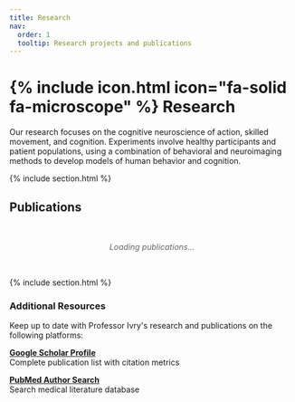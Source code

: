```yaml
---
title: Research
nav:
  order: 1
  tooltip: Research projects and publications
---
```


# {% include icon.html icon="fa-solid fa-microscope" %} Research

Our research focuses on the cognitive neuroscience of action, skilled movement, and cognition. Experiments involve healthy participants and patient populations, using a combination of behavioral and neuroimaging methods to develop models of human behavior and cognition.

{% include section.html %}

## Publications

<div id="publications-container">
  <div class="loading-message">Loading publications...</div>
</div>

<script>
async function loadPublications() {
  try {
    // Fetch the Paperpile JSON file
    const response = await fetch('{{ site.baseurl }}/data/publications.json');
    const publications = await response.json();
    
    // Group publications by year
    const publicationsByYear = {};
    
    publications.forEach(pub => {
      const year = pub.published?.year || 'Unknown';
      if (!publicationsByYear[year]) {
        publicationsByYear[year] = [];
      }
      publicationsByYear[year].push(pub);
    });
    
    // Sort years in descending order
    const sortedYears = Object.keys(publicationsByYear).sort((a, b) => {
      if (a === 'Unknown') return 1;
      if (b === 'Unknown') return -1;
      return parseInt(b) - parseInt(a);
    });
    
    // Generate HTML
    let html = '';
    
    sortedYears.forEach(year => {
      html += `<div class="year-section">
        <h3 class="year-header">${year}</h3>
        <div class="publications-list">`;
      
      // Sort publications within year by title
      const yearPubs = publicationsByYear[year].sort((a, b) => 
        (a.title || '').localeCompare(b.title || '')
      );
      
      yearPubs.forEach(pub => {
        // Format authors
        const authors = pub.author ? pub.author.map(a => a.formatted || `${a.first} ${a.last}`).join(', ') : '';
        
        // Get PDF attachment
        const pdfAttachment = pub.attachments ? pub.attachments.find(att => att.article_pdf === 1) : null;
        const pdfLink = pdfAttachment ? `{{ site.baseurl }}/files/organized_pubs_pdfs/${pdfAttachment.filename.split('/').pop()}` : null;
        
        // Build publication HTML
        html += `<div class="publication-item">
          <div class="publication-title">
            ${pdfLink ? `<a href="${pdfLink}" target="_blank" class="pdf-link">` : ''}
            ${pub.title || 'Untitled'}
            ${pdfLink ? ' <i class="fa-solid fa-file-pdf pdf-icon"></i></a>' : ''}
          </div>`;
        
        if (authors) {
          html += `<div class="publication-authors">${authors}</div>`;
        }
        
        if (pub.journal) {
          html += `<div class="publication-journal"><em>${pub.journal}</em></div>`;
        }
        
        // Add DOI link if available
        if (pub.doi) {
          html += `<div class="publication-links">
            <a href="https://doi.org/${pub.doi}" target="_blank" class="doi-link">DOI</a>
          </div>`;
        }
        
        html += '</div>';
      });
      
      html += '</div></div>';
    });
    
    // Update the container
    document.getElementById('publications-container').innerHTML = html;
    
  } catch (error) {
    console.error('Error loading publications:', error);
    document.getElementById('publications-container').innerHTML = 
      '<div class="error-message">Error loading publications. Please check that the publications.json file is available.</div>';
  }
}

// Load publications when page loads
document.addEventListener('DOMContentLoaded', loadPublications);
</script>

<style>
.year-section {
  margin-bottom: 2rem;
}

.year-header {
  color: #007cba;
  border-bottom: 2px solid #007cba;
  padding-bottom: 0.5rem;
  margin-bottom: 1rem;
  font-size: 1.5rem;
}

.publications-list {
  margin-left: 1rem;
}

.publication-item {
  margin-bottom: 1.5rem;
  padding: 1rem;
  background-color: #f8f9fa;
  border-radius: 5px;
  border-left: 4px solid #007cba;
}

.publication-title {
  font-size: 1.1rem;
  font-weight: 600;
  margin-bottom: 0.5rem;
  line-height: 1.3;
}

.publication-title a.pdf-link {
  color: #007cba;
  text-decoration: none;
}

.publication-title a.pdf-link:hover {
  color: #005a8b;
  text-decoration: underline;
}

.pdf-icon {
  color: #dc3545;
  margin-left: 0.3rem;
  font-size: 0.9rem;
}

.publication-authors {
  color: #666;
  margin-bottom: 0.3rem;
  font-size: 0.95rem;
}

.publication-journal {
  color: #555;
  margin-bottom: 0.5rem;
  font-size: 0.9rem;
}

.publication-links {
  margin-top: 0.5rem;
}

.doi-link {
  background-color: #007cba;
  color: white;
  padding: 0.2rem 0.5rem;
  border-radius: 3px;
  text-decoration: none;
  font-size: 0.8rem;
  font-weight: 500;
}

.doi-link:hover {
  background-color: #005a8b;
  color: white;
}

.loading-message, .error-message {
  text-align: center;
  padding: 2rem;
  color: #666;
  font-style: italic;
}

.error-message {
  color: #dc3545;
  background-color: #f8f9fa;
  border: 1px solid #dc3545;
  border-radius: 5px;
}
</style>

{% include section.html %}

### Additional Resources
Keep up to date with Professor Ivry's research and publications on the following platforms:

**[Google Scholar Profile](https://scholar.google.com/citations?user=nicnuy4AAAAJ&hl=en)**  
Complete publication list with citation metrics

**[PubMed Author Search](https://pubmed.ncbi.nlm.nih.gov/?term=Ivry+RB%5BAuthor%5D)**  
Search medical literature database